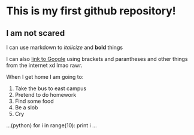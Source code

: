 # This is my first github repository!

## I am not scared

I can use markdown to *italicize* and **bold** things

I can also [link to Google](https://www.youtube.com/watch?v=oHg5SJYRHA0) using brackets and parantheses and other things from 
the internet xd lmao rawr. 

When I get home I am going to:
1. Take the bus to east campus
1. Pretend to do homework
1. Find some food
1. Be a slob
1. Cry

...(python)
for i in range(10):
  print i
...


